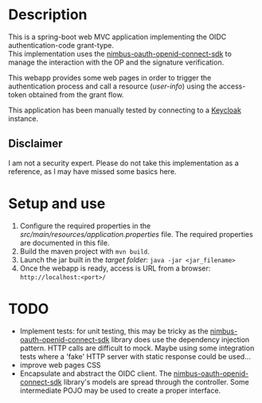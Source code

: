 # Description
This is a spring-boot web MVC application implementing the OIDC authentication-code grant-type.  
This implementation uses the [nimbus-oauth-openid-connect-sdk](https://connect2id.com/products/nimbus-oauth-openid-connect-sdk)
to manage the interaction with the OP and the signature verification.  

This webapp provides some web pages in order to trigger the authentication process and call a resource (*user-info*) using
the access-token obtained from the grant flow.  

This application has been manually tested by connecting to a [Keycloak](https://www.keycloak.org/) instance.

## Disclaimer
I am not a security expert. Please do not take this implementation as a reference, as I may have missed some basics here.

# Setup and use
1. Configure the required properties in the *src/main/resources/application.properties* file. The required properties are 
documented in this file.
2. Build the maven project with ```mvn build```.
3. Launch the jar built in the *target folder*: ```java -jar <jar_filename>```
4. Once the webapp is ready, access is URL from a browser: ```http://localhost:<port>/```

# TODO
* Implement tests: for unit testing, this may be tricky as the [nimbus-oauth-openid-connect-sdk](https://connect2id.com/products/nimbus-oauth-openid-connect-sdk)
library does use the dependency injection pattern. HTTP calls are difficult to mock. Maybe using some integration tests 
where a 'fake' HTTP server with static response could be used...
* improve web pages CSS
* Encapsulate and abstract the OIDC client. The [nimbus-oauth-openid-connect-sdk](https://connect2id.com/products/nimbus-oauth-openid-connect-sdk)
library's models are spread through the controller. Some intermediate POJO may be used to create a proper interface.